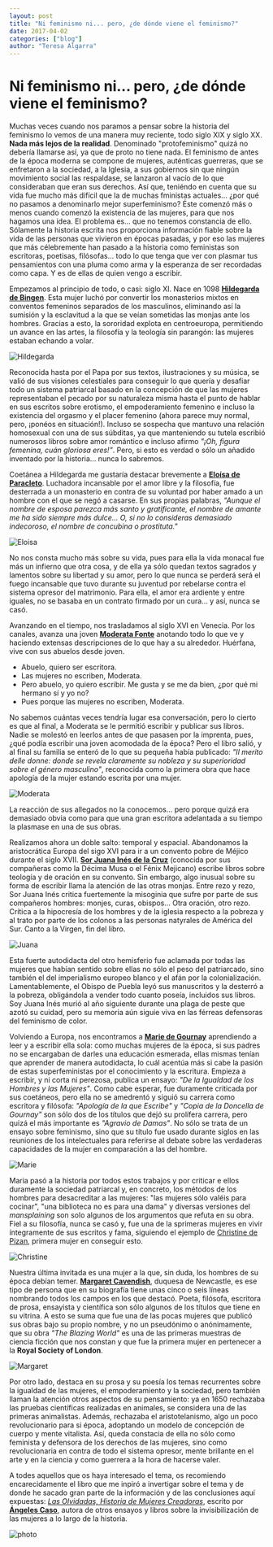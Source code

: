 ```yaml
---
layout: post
title: "Ni feminismo ni... pero, ¿de dónde viene el feminismo?"
date: 2017-04-02
categories: ["blog"]
author: "Teresa Algarra"
---
```


# Ni feminismo ni... pero, ¿de dónde viene el feminismo?

Muchas veces cuando nos paramos a pensar sobre la historia del feminismo lo vemos de una manera muy reciente, todo siglo XIX y siglo XX. **Nada más lejos de la realidad**.
Denominado "protofeminismo" quizá no debería llamarse así, ya que de proto no tiene nada. El feminismo de antes de la época moderna se compone de mujeres, auténticas guerreras, que se enfretaron a la sociedad, a la Iglesia, a sus gobiernos sin que ningún movimiento social las respaldase, se lanzaron al vacío de lo que consideraban que eran sus derechos. Así que, teniéndo en cuenta que su vida fue mucho más difícil que la de muchas fministas actuales... ¿por qué no pasamos a denominarlo mejor superfeminismo? Éste comenzó más o menos cuando comenzó la existencia de las mujeres, para que nos hagamos una idea. El problema es... que no tenemos constancia de ello. Sólamente la historia escrita nos proporciona información fiable sobre la vida de las personas que vivieron en épocas pasadas, y por eso las mujeres que más célebremente han pasado a la historia como feministas son escritoras, poetisas, filósofas... todo lo que tenga que ver con plasmar tus pensamientos con una pluma como arma y la esperanza de ser recordadas como capa. Y es de ellas de quien vengo a escribir.

Empezamos al principio de todo, o casi: siglo XI. Nace en 1098 [**Hildegarda de Bingen**](https://es.wikipedia.org/wiki/Hildegarda_de_Bingen). Esta mujer luchó por convertir los monasterios mixtos en conventos femeninos separados de los masculinos, eliminando así la sumisión y la esclavitud a la que se veían sometidas las monjas ante los hombres. Gracias a esto, la sororidad explota en centroeuropa, permitiendo un avance en las artes, la filosofía y la teología sin parangón: las mujeres estaban echando a volar.


![Hildegarda](https://upload.wikimedia.org/wikipedia/commons/thumb/b/ba/Hildegard_von_Bingen.jpg/220px-Hildegard_von_Bingen.jpg)

Reconocida hasta por el Papa por sus textos, ilustraciones y su música, se valió de sus visiones celestiales para conseguir lo que quería y desafiar todo un sistema patriarcal basado en la concepción de que las mujeres representaban el pecado por su naturaleza misma hasta el punto de hablar en sus escritos sobre erotismo, el empoderamiento femenino e incluso la existencia del orgasmo y el placer femenino (ahora parece muy normal, pero, ¡ponéos en situación!). Incluso se sospecha que mantuvo una relación homosexual con una de sus súbditas, ya que manteniendo su tutela escribió numerosos libros sobre amor romántico e incluso afirmo _"¡Oh, figura femenina, cuán gloriosa eres!"_. Pero, si esto es verdad o sólo un añadido inventado por la historia... nunca lo sabremos.

Coetánea a Hildegarda me gustaría destacar brevemente a [**Eloísa de Paracleto**](https://en.wikipedia.org/wiki/H%C3%A9lo%C3%AFse). Luchadora incansable por el amor libre y la filosofía, fue desterrada a un monasterio en contra de su voluntad por haber amado a un hombre con el que se negó a casarse. En sus propias palabras, _"Aunque el nombre de esposa parezca más santo y gratificante, el nombre de amante me ha sido siempre más dulce... O, si no lo consideras demasiado indecoroso, el nombre de concubina o prostituta."_

![Eloisa](https://upload.wikimedia.org/wikipedia/commons/thumb/8/82/Abelard_and_Heloise.jpeg/220px-Abelard_and_Heloise.jpeg)

No nos consta mucho más sobre su vida, pues para ella la vida monacal fue más un infierno que otra cosa, y de ella ya sólo quedan textos sagrados y lamentos sobre su libertad y su amor, pero lo que nunca se perderá será el fuego incansable que tuvo durante su juventud por rebelarse contra el sistema opresor del matrimonio. Para ella, el amor era ardiente y entre iguales, no se basaba en un contrato firmado por un cura... y así, nunca se casó.

Avanzando en el tiempo, nos trasladamos al siglo XVI en Venecia. Por los canales, avanza una joven [**Moderata Fonte**](https://es.wikipedia.org/wiki/Moderata_Fonte) anotando todo lo que ve y haciendo extensas descripciones de lo que hay a su alrededor. Huérfana, vive con sus abuelos desde joven.

- Abuelo, quiero ser escritora.
- Las mujeres no escriben, Moderata.
- Pero abuelo, yo quiero escribir. Me gusta y se me da bien, ¿por qué mi hermano sí y yo no?
- Pues porque las mujeres no escriben, Moderata.

No sabemos cuántas veces tendría lugar esa conversación, pero lo cierto es que al final, a Moderata se le permitió escribir y publicar sus libros. Nadie se molestó en leerlos antes de que pasasen por la imprenta, pues, ¿qué podía escribir una joven acomodada de la época? Pero el libro salió, y al final su familia se enteró de lo que su pequeña había publicado: _"Il merito delle donne: donde se revela claramente su nobleza y su superioridad sobre el género masculino"_, reconocida como la primera obra que hace apología de la mujer estando escrita por una mujer.

![Moderata](https://upload.wikimedia.org/wikipedia/commons/thumb/c/c5/Moderata_Fonte.png/220px-Moderata_Fonte.png)

La reacción de sus allegados no la conocemos... pero porque quizá era demasiado obvia como para que una gran escritora adelantada a su tiempo la plasmase en una de sus obras.

Realizamos ahora un doble salto: temporal y espacial. Abandonamos la aristocrática Europa del sigo XVI para ir a un convento pobre de Méjico durante el siglo XVII. [**Sor Juana Inés de la Cruz**](https://es.wikipedia.org/wiki/Sor_Juana_In%C3%A9s_de_la_Cruz) (conocida por sus compañeras como la Décima Musa o el Fénix Mejicano) escribe libros sobre teología y de oración en su convento. Sin embargo, algo inusual sobre su forma de escribir llama la atención de las otras monjas. Entre rezo y rezo, Sor Juana Inés critica fuertemente la misoginia que sufre por parte de sus compañeros hombres: monjes, curas, obispos... Otra oración, otro rezo. Crítica a la hipocresía de los hombres y de la iglesia respecto a la pobreza y al trato por parte de los colonos a las personas natyrales de América del Sur. Canto a la Virgen, fin del libro.

![Juana](https://upload.wikimedia.org/wikipedia/commons/thumb/1/1d/Sor_Juana_by_Miguel_Cabrera.png/200px-Sor_Juana_by_Miguel_Cabrera.png)

Esta fuerte autodidacta del otro hemisferio fue aclamada por todas las mujeres que habían sentido sobre ellas no sólo el peso del patriarcado, sino también el del imperialismo europeo blanco y el afán por la colonialización. Lamentablemente, el Obispo de Puebla leyó sus manuscritos y la desterró a la pobreza, obligándola a vender todo cuanto poseía, incluidos sus libros. Soy Juana Inés murió al año siguiente durante una plaga de peste que azotó su cuidad, pero su memoria aún siguie viva en las férreas defensoras del feminismo de color.

Volviendo a Europa, nos encontramos a [**Marie de Gournay**](https://es.wikipedia.org/wiki/Marie_de_Gournay) aprendiendo a leer y a escribir ella sola: como muchas mujeres de la época, si sus padres no se encargaban de darles una educación esmerada, ellas mismas tenían que aprender de manera autodidacta, lo cuál acentúa más si cabe la pasión de estas superfeministas por el conocimiento y la escritura. Empieza a escribir, y ni corta ni perezosa, publica un ensayo: _"De la Igualdad de los Hombres y las Mujeres"_. Como cabe esperar, fue duramente criticada por sus coetáneos, pero ella no se amedrentó y siguió su carrera como escritora y filósofa: _"Apología de la que Escribe"_ y _"Copia de la Doncella de Gournay"_ son sólo dos de los títulos que dejó su prolífera carrera, pero quizá el más importante es _"Agravio de Damas"_. No sólo se trata de un ensayo sobre feminismo, sino que su título fue usado durante siglos en las reuniones de los intelectuales para referirse al debate sobre las verdaderas capacidades de la mujer en comparación a las del hombre.

![Marie](https://upload.wikimedia.org/wikipedia/commons/thumb/d/d2/Marie_de_gournay.jpg/220px-Marie_de_gournay.jpg)

Maria pasó a la historia por todos estos trabajos y por criticar e ellos duramente la sociedad patriarcal y, en concreto, los métodos de los hombres para desacreditar a las mujeres: "las mujeres sólo valéis para cocinar", "una biblioteca no es para una dama" y diversas versiones del _mansplaining_ son solo algunos de los argumentos que refuta en su obra. Fiel a su filosofía, nunca se casó y, fue una de la sprimeras mujeres en vivir íntegramente de sus escritos y fama, siguiendo el ejemplo de [Christine de Pizan](https://es.wikipedia.org/wiki/Christine_de_Pizan), primera mujer en conseguir esto.

![Christine](https://upload.wikimedia.org/wikipedia/commons/thumb/a/a6/Christine_de_Pisan_-_cathedra.jpg/300px-Christine_de_Pisan_-_cathedra.jpg)

Nuestra última invitada es una mujer a la que, sin duda, los hombres de su época debían temer. [**Margaret Cavendish**](https://es.wikipedia.org/wiki/Margaret_Cavendish), duquesa de Newcastle, es ese tipo de persona que en su biografía tiene unas cinco o seis líneas nombrando todos los campos en los que destacó. Poeta, filósofa, escritora de prosa, ensayista y científica son sólo algunos de los títulos que tiene en su vitrina. A esto se suma que fue una de las pocas mujeres que publicó sus obras bajo su propio nombre, y no un pseudónimo o anónimamente, que su obra _"The Blazing World"_ es una de las primeras muestras de ciencia ficción que nos constan y que fue la primera mujer en pertenecer a la **Royal Society of London**.

![Margaret](https://upload.wikimedia.org/wikipedia/en/7/7c/Margbig.jpg)

Por otro lado, destaca en su prosa y su poesía los temas recurrentes sobre la igualdad de las mujeres, el empoderamiento y la sociedad, pero también llaman la atención otros aspectos de su pensamiento: ya en 1650 rechazaba las pruebas científicas realizadas en animales, se considera una de las primeras animalistas. Además, rechazaba el aristotelanismo, algo un poco revolucionario para si época, adoptando un modelo de concepción de cuerpo y mente vitalista. Así, queda constacia de ella no sólo como feminista y defensora de los derechos de las mujeres, sino como revolucionaria en contra de todo el sistema opresor, mente brillante en el arte y en la ciencia y como guerrera a la hora de hacerse valer.

A todes aquellos que os haya interesado el tema, os recomiendo encarecidamente el libro que me inpiró a invertigar sobre el tema y de donde he sacado gran parte de la información y de las conclusiones aquí expuestas: [_Las Olvidadas, Historia de Mujeres Creadoras_](https://www.amazon.com/Las-Olvidadas-historia-mujeres-creadoras/dp/8408061070), escrito por [**Ángeles Caso**](https://es.wikipedia.org/wiki/%C3%81ngeles_Caso), autora de otros ensayos y libros sobre la invisibilización de las mujeres a lo largo de la historia.

![photo](http://porelpanyporlasrosas.weebly.com/uploads/1/1/8/1/11810035/4756650.jpg?279)
